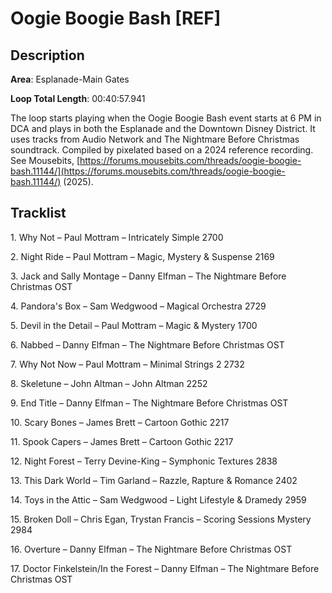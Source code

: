 # Oogie Boogie Bash [REF]

## Description

**Area**: Esplanade-Main Gates

**Loop Total Length**: 00:40:57.941

The loop starts playing when the Oogie Boogie Bash event starts at 6 PM in DCA and plays in both the Esplanade and the Downtown Disney District. It uses tracks from Audio Network and The Nightmare Before Christmas soundtrack. Compiled by pixelated based on a 2024 reference recording. See Mousebits, [https://forums.mousebits.com/threads/oogie-boogie-bash.11144/](https://forums.mousebits.com/threads/oogie-boogie-bash.11144/) (2025).

## Tracklist

1\. Why Not – Paul Mottram – Intricately Simple 2700



2\. Night Ride – Paul Mottram – Magic, Mystery & Suspense 2169



3\. Jack and Sally Montage – Danny Elfman – The Nightmare Before Christmas OST



4\. Pandora's Box – Sam Wedgwood – Magical Orchestra 2729



5\. Devil in the Detail – Paul Mottram – Magic & Mystery 1700



6\. Nabbed – Danny Elfman – The Nightmare Before Christmas OST



7\. Why Not Now – Paul Mottram – Minimal Strings 2 2732



8\. Skeletune – John Altman – John Altman 2252



9\. End Title – Danny Elfman – The Nightmare Before Christmas OST



10\. Scary Bones – James Brett – Cartoon Gothic 2217



11\. Spook Capers – James Brett – Cartoon Gothic 2217



12\. Night Forest – Terry Devine-King – Symphonic Textures 2838



13\. This Dark World – Tim Garland – Razzle, Rapture & Romance 2402



14\. Toys in the Attic – Sam Wedgwood – Light Lifestyle & Dramedy 2959



15\. Broken Doll – Chris Egan, Trystan Francis – Scoring Sessions Mystery 2984



16\. Overture – Danny Elfman – The Nightmare Before Christmas OST



17\. Doctor Finkelstein/In the Forest – Danny Elfman – The Nightmare Before Christmas OST


